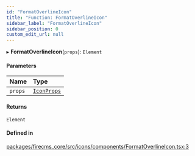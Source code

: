 ```yaml
---
id: "FormatOverlineIcon"
title: "Function: FormatOverlineIcon"
sidebar_label: "FormatOverlineIcon"
sidebar_position: 0
custom_edit_url: null
---
```


▸ **FormatOverlineIcon**(`props`): `Element`

#### Parameters

| Name | Type |
| :------ | :------ |
| `props` | [`IconProps`](../types/IconProps.md) |

#### Returns

`Element`

#### Defined in

[packages/firecms_core/src/icons/components/FormatOverlineIcon.tsx:3](https://github.com/FireCMSco/firecms/blob/d45f3739/packages/firecms_core/src/icons/components/FormatOverlineIcon.tsx#L3)
